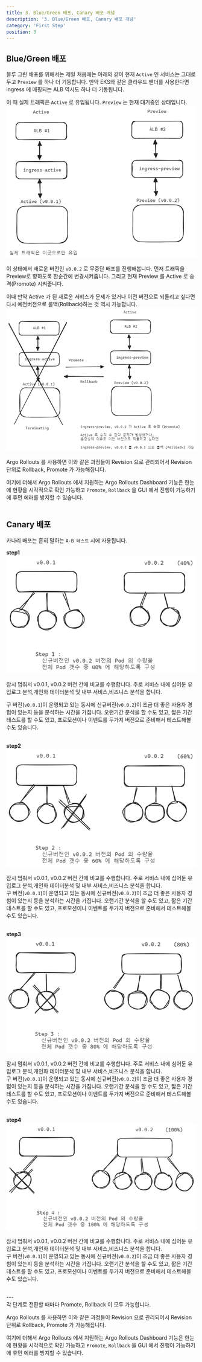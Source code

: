 ```yaml
---
title: 3. Blue/Green 배포, Canary 배포 개념
description: '3. Blue/Green 배포, Canary 배포 개념'
category: 'First Step'
position: 3
---
```


## Blue/Green 배포 
블루 그린 배포를 위해서는 제일 처음에는 아래와 같이 현재 `Active` 인 서비스는 그대로 두고 `Preview` 를 하나 더 기동합니다. 만약 EKS와 같은 클라우드 밴더를 사용한다면 ingress 에 매핑되는 ALB 역시도 하나 더 기동됩니다.<br>

이 때 실제 트래픽은 `Active` 로 유입됩니다. `Preview` 는 현재 대기중인 상태입니다. 
<img src="https://raw.githubusercontent.com/chagchagchag/argocd-rollout-deploy-docs/main/content/en/0.first-step/img/CONCEPT-BLUEGREEN/1.png"/>
<br>

이 상태에서 새로운 버전인 `v0.0.2` 로 무중단 배포를 진행해봅니다. 먼저 트래픽을 Preview로 향하도록 한순간에 변경시켜줍니다. 그리고 현재 Preview 를 Active 로 승격(Promote) 시켜줍니다. <br>

이때 만약 Active 가 된 새로운 서비스가 문제가 있거나 이전 버전으로 되돌리고 싶다면 다시 예전버전으로 롤백(Rollback)하는 것 역시 가능합니다.
<img src="https://raw.githubusercontent.com/chagchagchag/argocd-rollout-deploy-docs/main/content/en/0.first-step/img/CONCEPT-BLUEGREEN/2.png"/>
<br>

Argo Rollouts 를 사용하면 이와 같은 과정들이 Revision 으로 관리되어서 Revision 단위로 Rollback, Promote 가 가능해집니다.<br>

여기에 더해서 Argo Rollouts 에서 지원하는 Argo Rollouts Dashboard 기능은 한눈에 현황을 시각적으로 확인 가능하고 `Promote`, `Rollback` 을 GUI 에서 진행이 가능하기에 휴먼 에러를 방지할 수 있습니다.<br>
<br>

## Canary 배포
카나리 배포는 흔히 말하는 `A-B 테스트` 시에 사용됩니다.

**step1**<br>
<img src="https://raw.githubusercontent.com/chagchagchag/argocd-rollout-deploy-docs/main/content/en/0.first-step/img/CONCEPT-CANARY/1.png"/>
<br>

잠시 멈춰서 v0.0.1, v0.0.2 버전 간에 비교를 수행합니다. 주로 서비스 내에 심어둔 유입로그 분석,개인화 데이터분석 및 내부 서비스,비즈니스 분석을 합니다.<br>

구 버전(`v0.0.1`)이 운영되고 있는 동시에 신규버전(`v0.0.2`)이 조금 더 좋은 사용자 경험이 있는지 등을 분석하는 시간을 가집니다. 오랜기간 분석을 할 수도 있고, 짧은 기간 테스트를 할 수도 있고, 프로모션이나 이벤트를 두가지 버전으로 준비해서 테스트해볼 수도 있습니다.<br>
<br>

**step2**<br>
<img src="https://raw.githubusercontent.com/chagchagchag/argocd-rollout-deploy-docs/main/content/en/0.first-step/img/CONCEPT-CANARY/2.png"/>
<br>

잠시 멈춰서 v0.0.1, v0.0.2 버전 간에 비교를 수행합니다. 주로 서비스 내에 심어둔 유입로그 분석,개인화 데이터분석 및 내부 서비스,비즈니스 분석을 합니다.<br>
구 버전(`v0.0.1`)이 운영되고 있는 동시에 신규버전(`v0.0.2`)이 조금 더 좋은 사용자 경험이 있는지 등을 분석하는 시간을 가집니다. 오랜기간 분석을 할 수도 있고, 짧은 기간 테스트를 할 수도 있고, 프로모션이나 이벤트를 두가지 버전으로 준비해서 테스트해볼 수도 있습니다.<br>
<br>

**step3**<br>
<img src="https://raw.githubusercontent.com/chagchagchag/argocd-rollout-deploy-docs/main/content/en/0.first-step/img/CONCEPT-CANARY/3.png"/>
<br>

잠시 멈춰서 v0.0.1, v0.0.2 버전 간에 비교를 수행합니다. 주로 서비스 내에 심어둔 유입로그 분석,개인화 데이터분석 및 내부 서비스,비즈니스 분석을 합니다.<br>
구 버전(`v0.0.1`)이 운영되고 있는 동시에 신규버전(`v0.0.2`)이 조금 더 좋은 사용자 경험이 있는지 등을 분석하는 시간을 가집니다. 오랜기간 분석을 할 수도 있고, 짧은 기간 테스트를 할 수도 있고, 프로모션이나 이벤트를 두가지 버전으로 준비해서 테스트해볼 수도 있습니다.<br>
<br>

**step4**<br>
<img src="https://raw.githubusercontent.com/chagchagchag/argocd-rollout-deploy-docs/main/content/en/0.first-step/img/CONCEPT-CANARY/4.png"/>
<br>

잠시 멈춰서 v0.0.1, v0.0.2 버전 간에 비교를 수행합니다. 주로 서비스 내에 심어둔 유입로그 분석,개인화 데이터분석 및 내부 서비스,비즈니스 분석을 합니다.<br>
구 버전(`v0.0.1`)이 운영되고 있는 동시에 신규버전(`v0.0.2`)이 조금 더 좋은 사용자 경험이 있는지 등을 분석하는 시간을 가집니다. 오랜기간 분석을 할 수도 있고, 짧은 기간 테스트를 할 수도 있고, 프로모션이나 이벤트를 두가지 버전으로 준비해서 테스트해볼 수도 있습니다.<br>
<br>

*---*<br>
각 단계로 전환할 때마다 Promote, Rollback 이 모두 가능합니다.

Argo Rollouts 를 사용하면 이와 같은 과정들이 Revision 으로 관리되어서 Revision 단위로 Rollback, Promote 가 가능해집니다.<br>

여기에 더해서 Argo Rollouts 에서 지원하는 Argo Rollouts Dashboard 기능은 한눈에 현황을 시각적으로 확인 가능하고 `Promote`, `Rollback` 을 GUI 에서 진행이 가능하기에 휴먼 에러를 방지할 수 있습니다.<br>
<br>
